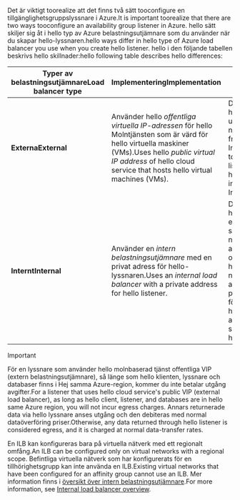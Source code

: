 <span data-ttu-id="ab4ed-101">Det är viktigt toorealize att det finns två sätt tooconfigure en tillgänglighetsgruppslyssnare i Azure.</span><span class="sxs-lookup"><span data-stu-id="ab4ed-101">It is important toorealize that there are two ways tooconfigure an availability group listener in Azure.</span></span> <span data-ttu-id="ab4ed-102">hello sätt skiljer sig åt i hello typ av Azure belastningsutjämnare som du använder när du skapar hello-lyssnaren.</span><span class="sxs-lookup"><span data-stu-id="ab4ed-102">hello ways differ in hello type of Azure load balancer you use when you create hello listener.</span></span> <span data-ttu-id="ab4ed-103">hello i den följande tabellen beskrivs hello skillnader:</span><span class="sxs-lookup"><span data-stu-id="ab4ed-103">hello following table describes hello differences:</span></span>

| <span data-ttu-id="ab4ed-104">Typer av belastningsutjämnare</span><span class="sxs-lookup"><span data-stu-id="ab4ed-104">Load balancer type</span></span> | <span data-ttu-id="ab4ed-105">Implementering</span><span class="sxs-lookup"><span data-stu-id="ab4ed-105">Implementation</span></span> | <span data-ttu-id="ab4ed-106">Använd när:</span><span class="sxs-lookup"><span data-stu-id="ab4ed-106">Use when:</span></span> |
| --- | --- | --- |
| <span data-ttu-id="ab4ed-107">**Externa**</span><span class="sxs-lookup"><span data-stu-id="ab4ed-107">**External**</span></span> |<span data-ttu-id="ab4ed-108">Använder hello *offentliga virtuella IP-adressen* för hello Molntjänsten som är värd för hello virtuella maskiner (VMs).</span><span class="sxs-lookup"><span data-stu-id="ab4ed-108">Uses hello *public virtual IP address* of hello cloud service that hosts hello virtual machines (VMs).</span></span> |<span data-ttu-id="ab4ed-109">Du måste tooaccess hello lyssnare från utanför hello virtuellt nätverk, inklusive från hello Internet.</span><span class="sxs-lookup"><span data-stu-id="ab4ed-109">You need tooaccess hello listener from outside hello virtual network, including from hello Internet.</span></span> |
| <span data-ttu-id="ab4ed-110">**Internt**</span><span class="sxs-lookup"><span data-stu-id="ab4ed-110">**Internal**</span></span> |<span data-ttu-id="ab4ed-111">Använder en *intern belastningsutjämnare* med en privat adress för hello-lyssnaren.</span><span class="sxs-lookup"><span data-stu-id="ab4ed-111">Uses an *internal load balancer* with a private address for hello listener.</span></span> |<span data-ttu-id="ab4ed-112">Du kan komma åt hello-lyssnaren endast från hello samma virtuella nätverk.</span><span class="sxs-lookup"><span data-stu-id="ab4ed-112">You can access hello listener only from within hello same virtual network.</span></span> <span data-ttu-id="ab4ed-113">Den här access innehåller plats-till-plats VPN för hybridscenarion.</span><span class="sxs-lookup"><span data-stu-id="ab4ed-113">This access includes site-to-site VPN in hybrid scenarios.</span></span> |

> [!IMPORTANT]
> <span data-ttu-id="ab4ed-114">För en lyssnare som använder hello molnbaserad tjänst offentliga VIP (extern belastningsutjämnare), så länge som hello klienten, lyssnare och databaser finns i Hej samma Azure-region, kommer du inte betalar utgång avgifter.</span><span class="sxs-lookup"><span data-stu-id="ab4ed-114">For a listener that uses hello cloud service's public VIP (external load balancer), as long as hello client, listener, and databases are in hello same Azure region, you will not incur egress charges.</span></span> <span data-ttu-id="ab4ed-115">Annars returnerade data via hello lyssnare anses utgång och den debiteras med normal dataöverföring priser.</span><span class="sxs-lookup"><span data-stu-id="ab4ed-115">Otherwise, any data returned through hello listener is considered egress, and it is charged at normal data-transfer rates.</span></span> 
> 
> 

<span data-ttu-id="ab4ed-116">En ILB kan konfigureras bara på virtuella nätverk med ett regionalt omfång.</span><span class="sxs-lookup"><span data-stu-id="ab4ed-116">An ILB can be configured only on virtual networks with a regional scope.</span></span> <span data-ttu-id="ab4ed-117">Befintliga virtuella nätverk som har konfigurerats för en tillhörighetsgrupp kan inte använda en ILB.</span><span class="sxs-lookup"><span data-stu-id="ab4ed-117">Existing virtual networks that have been configured for an affinity group cannot use an ILB.</span></span> <span data-ttu-id="ab4ed-118">Mer information finns i [översikt över intern belastningsutjämnare](../articles/load-balancer/load-balancer-internal-overview.md).</span><span class="sxs-lookup"><span data-stu-id="ab4ed-118">For more information, see [Internal load balancer overview](../articles/load-balancer/load-balancer-internal-overview.md).</span></span>


